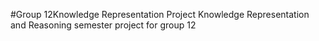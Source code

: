 #Group 12Knowledge Representation Project
Knowledge Representation and Reasoning semester project for group 12
